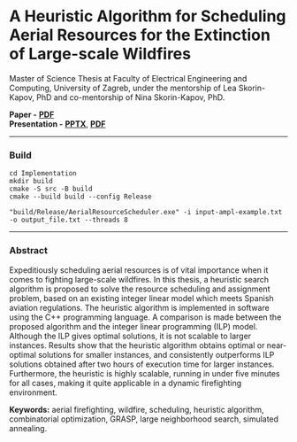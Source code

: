 # A Heuristic Algorithm for Scheduling Aerial Resources for the Extinction of Large-scale Wildfires

Master of Science Thesis at Faculty of Electrical Engineering and Computing, University of Zagreb, 
under the mentorship of Lea Skorin-Kapov, PhD and co-mentorship of Nina Skorin-Kapov, PhD.

**Paper -** [**PDF**](Paper/MasterThesis.pdf)  
**Presentation -** [**PPTX**](Presentation/Master2022Mesaric_Presentation.pptx), [**PDF**](Presentation/Master2022Mesaric_Presentation.pdf)  

---

### Build

```
cd Implementation
mkdir build
cmake -S src -B build
cmake --build build --config Release

"build/Release/AerialResourceScheduler.exe" -i input-ampl-example.txt -o output_file.txt --threads 8
```

---

### Abstract

Expeditiously scheduling aerial resources is of vital importance when it comes to fighting large-scale wildfires.
In this thesis, a heuristic search algorithm is proposed to solve the resource scheduling and assignment problem, based on an existing integer linear model which meets Spanish aviation regulations.
The heuristic algorithm is implemented in software using the C++ programming language.
A comparison is made between the proposed algorithm and the integer linear programming (ILP) model.
Although the ILP gives optimal solutions, it is not scalable to larger instances.
Results show that the heuristic algorithm obtains optimal or near-optimal solutions for smaller instances, and consistently outperforms ILP solutions obtained after two hours of execution time for larger instances.
Furthermore, the heuristic is highly scalable, running in under five minutes for all cases, making it quite applicable in a dynamic firefighting environment.

**Keywords:** aerial firefighting, wildfire, scheduling, heuristic algorithm, combinatorial optimization, GRASP, large neighborhood search, simulated annealing.
